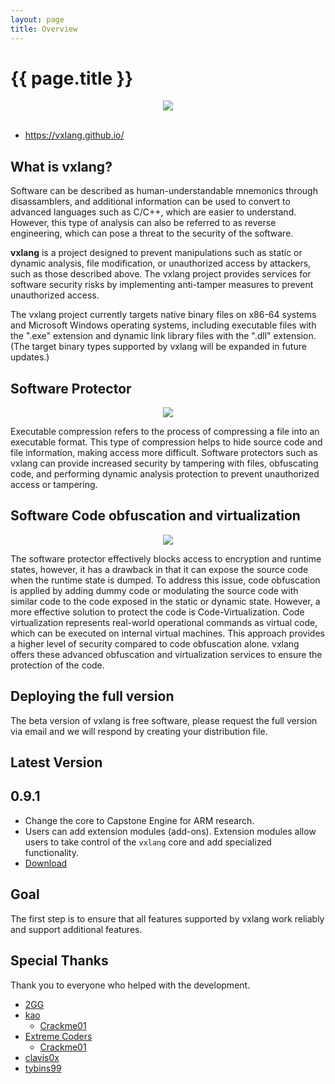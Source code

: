 ```yaml
---
layout: page
title: Overview
---
```


# {{ page.title }}

<div align="center">
   <a href="https://vxlang.github.io/">
      <img src="https://vxlang.github.io/image/vxlang.gif" loop=infinite style="max-width: 100%; height: auto;" />
   </a>
</div>
<br>

- https://vxlang.github.io/

## What is vxlang?

Software can be described as human-understandable mnemonics through disassamblers, and additional information can be used to convert to advanced languages such as C/C++, which are easier to understand. However, this type of analysis can also be referred to as reverse engineering, which can pose a threat to the security of the software. 

**vxlang** is a project designed to prevent manipulations such as static or dynamic analysis, file modification, or unauthorized access by attackers, such as those described above. The vxlang project provides services for software security risks by implementing anti-tamper measures to prevent unauthorized access. 

The vxlang project currently targets native binary files on x86-64 systems and Microsoft Windows operating systems, including executable files with the ".exe" extension and dynamic link library files with the ".dll" extension. (The target binary types supported by vxlang will be expanded in future updates.)

## Software Protector

<div align="center">
   <img src="https://vxlang.github.io/image/protector.png" loop=infinite style="max-width: 100%; height: auto;" />
</div>

Executable compression refers to the process of compressing a file into an executable format. This type of compression helps to hide source code and file information, making access more difficult. Software protectors such as vxlang can provide increased security by tampering with files, obfuscating code, and performing dynamic analysis protection to prevent unauthorized access or tampering.

## Software Code obfuscation and virtualization

<div align="center">
   <img src="https://vxlang.github.io/image/vcpu.png" loop=infinite style="max-width: 100%; height: auto;" />
</div>

The software protector effectively blocks access to encryption and runtime states, however, it has a drawback in that it can expose the source code when the runtime state is dumped. To address this issue, code obfuscation is applied by adding dummy code or modulating the source code with similar code to the code exposed in the static or dynamic state. However, a more effective solution to protect the code is Code-Virtualization. Code virtualization represents real-world operational commands as virtual code, which can be executed on internal virtual machines. This approach provides a higher level of security compared to code obfuscation alone. vxlang offers these advanced obfuscation and virtualization services to ensure the protection of the code.  

## Deploying the full version

The beta version of vxlang is free software, please request the full version via email and we will respond by creating your distribution file.

## Latest Version

0.9.1
---
- Change the core to Capstone Engine for ARM research.
- Users can add extension modules (add-ons). Extension modules allow users to take control of the `vxlang` core and add specialized functionality.
- [Download](https://github.com/vxlang/vxlang-page/releases/tag/0.9.1)
  
## Goal

The first step is to ensure that all features supported by vxlang work reliably and support additional features.

## Special Thanks

Thank you to everyone who helped with the development.

- [2GG](https://twitter.com/2gg) 
- [kao](https://lifeinhex.com/) 
  - [Crackme01](https://forum.tuts4you.com/topic/43809-users-desktop-crackme/#comment-213340) 
- [Extreme Coders](https://github.com/extremecoders-re/tuts4you_users_desktop_crackme_writeup) 
  - [Crackme01](https://forum.tuts4you.com/topic/43809-users-desktop-crackme/#comment-213328)  
- [clavis0x](https://github.com/clavis0x)
- [tybins99](https://github.com/tybins99)  
  
  
  
